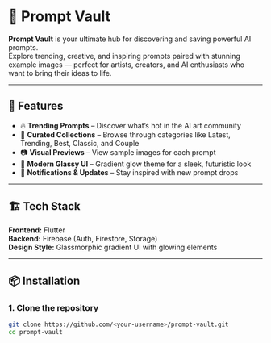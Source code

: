# 🚀 Prompt Vault

**Prompt Vault** is your ultimate hub for discovering and saving powerful AI prompts.  
Explore trending, creative, and inspiring prompts paired with stunning example images — perfect for artists, creators, and AI enthusiasts who want to bring their ideas to life.

---

## 🌟 Features

- 🔥 **Trending Prompts** – Discover what’s hot in the AI art community  
- 🧠 **Curated Collections** – Browse through categories like Latest, Trending, Best, Classic, and Couple  
- 📷 **Visual Previews** – View sample images for each prompt  
- 🌈 **Modern Glassy UI** – Gradient glow theme for a sleek, futuristic look  
- 🔔 **Notifications & Updates** – Stay inspired with new prompt drops  

---

## 🏗️ Tech Stack

**Frontend:** Flutter  
**Backend:** Firebase (Auth, Firestore, Storage)  
**Design Style:** Glassmorphic gradient UI with glowing elements  

---

## 📦 Installation

### 1. Clone the repository
```bash
git clone https://github.com/<your-username>/prompt-vault.git
cd prompt-vault
